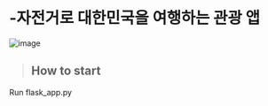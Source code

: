 # -자전거로 대한민국을 여행하는 관광 앱
![image](https://github.com/user-attachments/assets/1265533e-9925-4f55-b097-2ecf29f40c8e)

> ## How to start
Run flask_app.py


